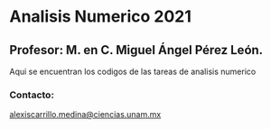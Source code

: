 # Analisis Numerico 2021
## Profesor: M. en C. Miguel Ángel Pérez León.
Aqui se encuentran los codigos de las tareas de analisis numerico

### Contacto:
alexiscarrillo.medina@ciencias.unam.mx

